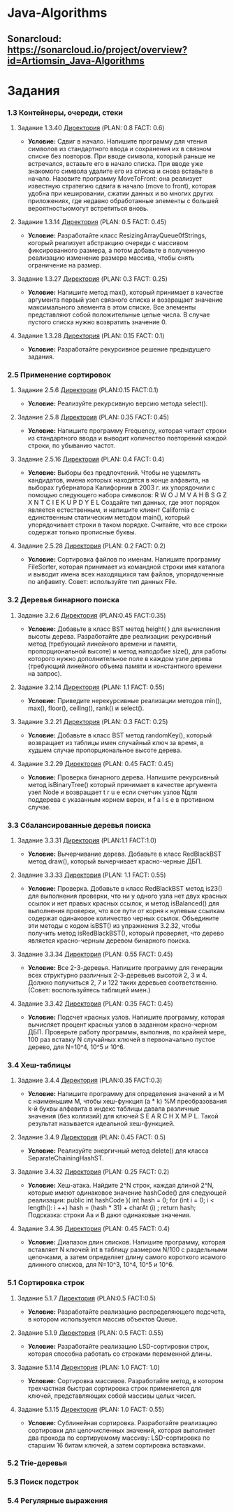# Java-Algorithms
## Sonarcloud: https://sonarcloud.io/project/overview?id=Artiomsin_Java-Algorithms

# Задания
### 1.3 Контейнеры, очереди, стеки
  1) Задание 1.3.40 [Директория](1.3/task_40/scr/org/example) (PLAN: 0.8 FACT: 0.6)
     + **Условие:**
     Сдвиг в начало. Напишите программу для чтения символов из стандартного ввода и сохранения их в связном списке без повторов. При вводе символа, 
     который раньше не встречался, вставьте его в начало списка. При вводе уже знакомого символа удалите его из списка и снова вставьте в начало. 
     Назовите программу MoveToFront: она реализует известную стратегию сдвига в начало (move to front), которая удобна при кешировании, сжатии 
     данных и во многих других приложениях, где недавно обработанные элементы с большей вероятностьюмогут встретиться вновь.

  2) Задание 1.3.14 [Директория](1.3/task_14/scr/org/example) (PLAN: 0.5 FACT: 0.45)
     + **Условие:**
     Разработайте класс ResizingArrayQueue0fStrings, когорый реализует абстракцию очереди с массивом фиксированного размера, а потом добавьте в полученную 
     реализацию изменение размера массива, чтобы снять ограничение на размер.

  3) Задание 1.3.27 [Директория](1.3/task_27/scr/org/example) (PLAN: 0.3 FACT: 0.25)
     + **Условие:**
     Напишите метод mах(), который принимает в качестве аргумента первый узел связного списка и возвращает значение максимального элемента в этом списке. Все 
     элементы представляют собой положительные целые числа. В случае пустого списка нужно возвратить значение 0.
 
  4) Задание 1.3.28 [Директория](1.3/task_28/scr/org/example) (PLAN: 0.15 FACT: 0.1)
     + **Условие:**
     Разработайте рекурсивное решение предыдущего задания.

### 2.5 Применение сортировок
  1) Задание 2.5.6 [Директория](2.5/task_6/scr/org/example) (PLAN:0.15 FACT:0.1)
     + **Условие:**
     Реализуйте рекурсивную версию метода select().

  2) Задание 2.5.8 [Директория](2.5/task_8/scr/org/example) (PLAN: 0.35 FACT: 0.45)
     + **Условие:**
     Напишите программу Frequency, которая читает строки из стандартного ввода и выводит количество повторений каждой строки, по убыванию частот.

  3) Задание 2.5.16 [Директория](2.5/task_16/scr/org/example) (PLAN: 0.4 FACT: 0.4)
     + **Условие:**
     Выборы без предпочтений. Чтобы не ущемлять кандидатов, имена которых находятся в конце алфавита, на выборах губернатора Калифорнии в 2003 г.
     их упорядочили с помощью следующего набора символов:
     R W O J M V A H B S G Z X N T C I E K U P D Y E L
     Создайте тип данных, где этот порядок является естественным, и напишите клиент California с единственным статическим методом main(), который 
     упорядочивает строки в таком порядке. Считайте, что все строки содержат только прописные буквы.
 
  4) Задание 2.5.28 [Директория](2.5/task_28/scr/org/example) (PLAN: 0.2 FACT: 0.2)
     + **Условие:**
     Сортировка файлов по именам. Напишите программу FileSorter, которая принимает из командной строки имя каталога и выводит имена всех находящихся
     там файлов, упорядоченные по алфавиту. Совет: используйте тип данных File.

### 3.2 Деревья бинарного поиска
  1) Задание 3.2.6 [Директория](3.2/task_6/scr/org/example) (PLAN:0.45 FACT:0.35)
     + **Условие:**
     Добавьте в класс BST метод height( ) для вычисления высоты дерева. Разработайте две реализации: рекурсивный метод (требующий линейного времени и 
     памяти, пропорциональной высоте) и метод наподобие size(), для работы которого нужно дополнительное поле в каждом узле дерева (требующий линейного объема 
     памяти и константного времени на запрос).

  2) Задание 3.2.14 [Директория](3.2/task_14/scr/org/example) (PLAN: 1.1 FACT: 0.55)
     + **Условие:**
     Приведите нерекурсивные реализации методов min(), max(), floor(), ceiling(), rank() и select().

  3) Задание 3.2.21 [Директория](3.2/task_21/scr/org/example) (PLAN: 0.3 FACT: 0.25)
     + **Условие:**
     Добавьте в класс BST метод randomKey(), который возвращает из таблицы имен случайный ключ за время, в худшем случае пропорциональное высоте дерева.
 
  4) Задание 3.2.29 [Директория](3.2/task_29/scr/org/example) (PLAN: 0.45 FACT: 0.45)
     + **Условие:**
     Проверка бинарного дерева. Напишите рекурсивный метод isBinaryTree()
     который принимает в качестве аргумента узел Node и возвращает t r u e
     если счетчик узлов Nдля поддерева с указанным корнем верен, и f a l s e в противном случае.

### 3.3 Сбалансированные деревья поиска
  1) Задание 3.3.31 [Директория](3.3/task_31/scr/org/example) (PLAN:1.1 FACT:1.0)
     + **Условие:**
     Вычерчивание дерева. Добавьте в класс RedBlackBST метод draw(), который вычерчивает красно-черные ДБП.

  2) Задание 3.3.33 [Директория](3.3/task_33/scr/org/example) (PLAN: 1.1 FACT: 0.55)
     + **Условие:**
     Проверка. Добавьте в класс RedBlackBST метод is23() для выполнения проверки, что ни у одного узла нет двух красных ссылок и нет правых красных ссылок, и           метод isBalanced() для выполнения проверки, что все пути от корня к нулевым ссылкам содержат одинаковое количество черных ссылок. Объедините эти методы с          кодом isBST() из упражнения 3.2.32, чтобы получить метод isRedBlackBST(), который проверяет, что дерево является красно-черным деревом бинарного поиска.

  3) Задание 3.3.34 [Директория](3.3/task_34/scr/org/example) (PLAN: 0.55 FACT: 0.45)
     + **Условие:**
     Все 2-3-деревья. Напишите программу для генерации всех структурно различных 2-3-деревьев высотой 2, 3 и 4.
     Должно получиться 2, 7 и 122 таких деревьев соответственно. (Совет: воспользуйтесь таблицей имен.)

  4) Задание 3.3.42 [Директория](3.3/task_42/scr/org/example) (PLAN: 0.35 FACT: 0.45)
     + **Условие:**
     Подсчет красных узлов. Напишите программу, которая вычисляет процент красных узлов в заданном красно-черном ДБП. Проверьте работу программы, выполнив, по           крайней мере, 100 раз вставку N случайных ключей в первоначально пустое дерево, для N=10^4, 10^5 и 10^6.

### 3.4 Хеш-таблицы
  1) Задание 3.4.4 [Директория](3.4/task_4/scr/org/example) (PLAN:0.35 FACT:0.3)
     + **Условие:**
     Напишите программу для определения значений а и М с наименьшим M, чтобы хеш-функция (а * k) %М преобразования k-й буквы алфавита в индекс таблицы давала           различные значения (без коллизий) для ключей  S E A R C H X M P L.
     Такой результат называется идеальной хеш-функцией.

  2) Задание 3.4.9 [Директория](3.4/task_9/scr/org/example) (PLAN: 0.45 FACT: 0.5)
     + **Условие:**
     Реализуйте энергичный метод delete() для класса SeparateChainingHashST.

  3) Задание 3.4.32 [Директория](3.4/task_32/scr/org/example) (PLAN: 0.25 FACT: 0.2)
     + **Условие:**
     Хеш-атака. Найдите 2^N строк, каждая длиной 2^N, которые имеют одинаковое значение hashCode() для следующей реализации:
     public int hashCode )(
     int hash = 0;
     for (int i = 0; i < length(): i ++) hash = (hash * 31) + charAt (i) ;
     return hash;
     Подсказка: строки Аа и В дают одинаковые значения.

  4) Задание 3.4.36 [Директория](3.4/task_36/scr/org/example) (PLAN: 0.45 FACT: 0.4)
     + **Условие:**
     Диапазон длин списков. Напишите программу, которая вставляет N ключей int в таблицу размером N/100 с раздельными цепочками, а затем определяет длину самого        короткого исамого длинного списков, для N=10^3, 10^4, 10^5 и 10^6.


### 5.1 Сортировка строк
  1) Задание 5.1.7 [Директория](5.1/task_7/scr/org/example) (PLAN:0.5 FACT:0.5)
     + **Условие:**
     Разработайте реализацию распределяющего подсчета, в котором используется массив объектов Queue.

  2) Задание 5.1.9 [Директория](5.1/task_9/scr/org/example) (PLAN: 0.5 FACT: 0.55)
     + **Условие:**
     Разработайте реализацию LSD-сортировки строк, которая способна работать со строками переменной длины.

  3) Задание 5.1.14 [Директория](5.1/task_14/scr/org/example) (PLAN: 1.0 FACT: 1.0)
     + **Условие:**
     Сортировка массивов. Разработайте метод, в котором трехчастная быстрая сортировка строк применяется для ключей, представляющих собой массивы целых чисел.

  4) Задание 5.1.15 [Директория](5.1/task_15/scr/org/example) (PLAN: 1.0 FACT: 0.55)
     + **Условие:**
     Сублинейная сортировка. Разработайте реализацию сортировки для целочисленных значений,
     которая выполняет два прохода по сортируемому массиву: LSD-сортировка по старшим 16 битам ключей, а затем сортировка вставками.

### 5.2 Trie-деревья

### 5.3 Поиск подстрок

### 5.4 Регулярные выражения


